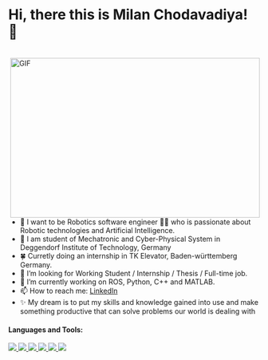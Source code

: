 # Hi, there this is Milan Chodavadiya! 👋
<br>
<img align="right" alt="GIF" src="https://www.iihglobal.com/wp-content/uploads/2019/02/dcsad-1.gif" width="500" height="320" />

- 💙 I want to be Robotics software engineer 👨‍💻 who is passionate about Robotic technologies and Artificial Intelligence.
- 🌱 I am student of Mechatronic and Cyber-Physical System in Deggendorf Institute of Technology, Germany
- 🍀 Curretly doing an internship in TK Elevator, Baden-württemberg Germany.
- 🤔 I’m looking for Working Student / Internship / Thesis / Full-time job.
- 🔭 I’m currently working on ROS, Python, C++  and MATLAB.
- 📫 How to reach me: [LinkedIn](https://www.linkedin.com/in/milan-chodavadiya-2a9487188/)
- ✨ My dream is to put my skills and knowledge gained into use and make something productive that can solve problems our world is dealing with

#### Languages and Tools:

<P align="left">
  
<a href="https://expressjs.com" target="_blank"> <img src="https://img.icons8.com/color/48/000000/python--v2.png"/> </a> </a> 
<a href="https://expressjs.com" target="_blank"> <img src="https://img.icons8.com/external-becris-flat-becris/64/000000/external-machine-learning-data-science-becris-flat-becris.png"/> </a>
<a href="https://expressjs.com" target="_blank"> <img src="https://img.icons8.com/external-becris-flat-becris/64/000000/external-deep-learning-artificial-intelligence-becris-flat-becris.png"/> </a>
<a href="https://expressjs.com" target="_blank"> <img src="https://img.icons8.com/color/48/000000/opencv.png"/> </a>
<a href="https://expressjs.com" target="_blank"> <img src="https://img.icons8.com/color/48/000000/artificial-intelligence.png"/> </a>
<a href="https://expressjs.com" target="_blank"> <img src="https://img.icons8.com/color/48/000000/tensorflow.png"/> </a>  
